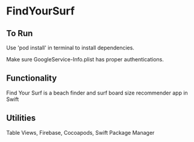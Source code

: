 # FindYourSurf

## To Run
Use 'pod install' in terminal to install dependencies.

Make sure GoogleService-Info.plist has proper authentications.

## Functionality
Find Your Surf is a beach finder and surf board size recommender app in Swift

## Utilities
Table Views, Firebase, Cocoapods, Swift Package Manager
